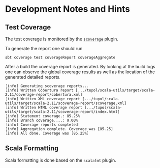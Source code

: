 # Development Notes and Hints


## Test Coverage

The test coverage is monitored by the [`scoverage`](https://github.com/scoverage/sbt-scoverage) plugin.

To generate the report one should run

```sbt coverage test coverageReport coverageAggregate```

After a build the coverage report is generated. By looking at the build logs one can observe the global coverage
results as well as the location of the generated detailed reports.

```
[info] Generating scoverage reports...
[info] Written Cobertura report [.../tupol/scala-utils/target/scala-2.11/coverage-report/cobertura.xml]
[info] Written XML coverage report [.../tupol/scala-utils/target/scala-2.11/scoverage-report/scoverage.xml]
[info] Written HTML coverage report [.../tupol/scala-utils/target/scala-2.11/scoverage-report/index.html]
[info] Statement coverage.: 85.25%
[info] Branch coverage....: 0.00%
[info] Coverage reports completed
[info] Aggregation complete. Coverage was [85.25]
[info] All done. Coverage was [85.25%]
```

## Scala Formatting

Scala formatting is done based on the `scalafmt` plugin.


